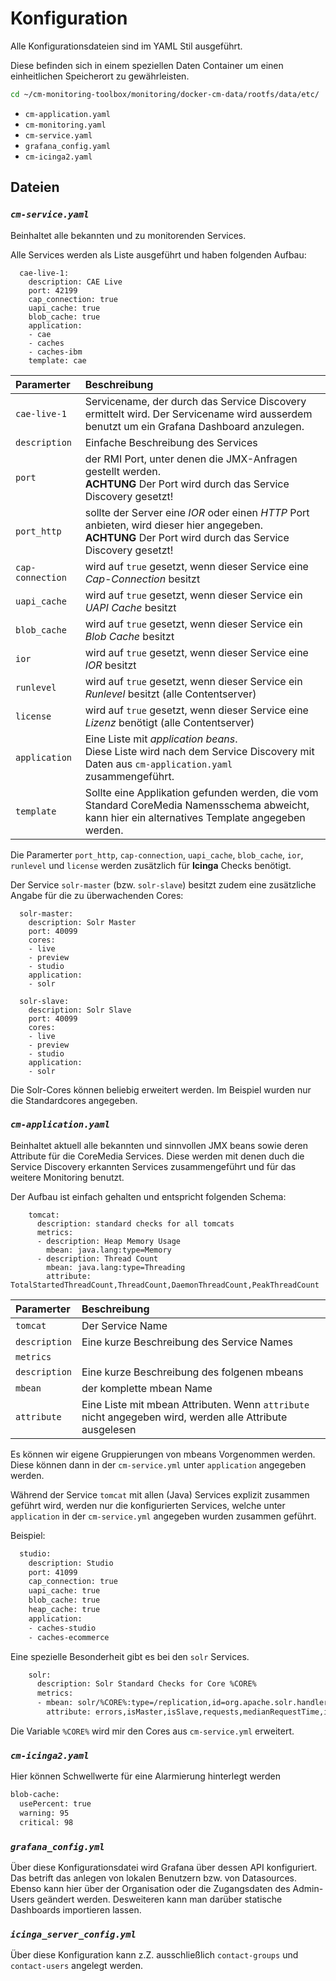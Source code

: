 Konfiguration
=============

Alle Konfigurationsdateien sind im YAML Stil ausgeführt.

Diese befinden sich in einem speziellen Daten Container um einen einheitlichen Speicherort zu gewährleisten.

```bash
cd ~/cm-monitoring-toolbox/monitoring/docker-cm-data/rootfs/data/etc/
```

 - `cm-application.yaml`
 - `cm-monitoring.yaml`
 - `cm-service.yaml`
 - `grafana_config.yaml`
 - `cm-icinga2.yaml`


## Dateien

### *`cm-service.yaml`*

Beinhaltet alle bekannten und zu monitorenden Services.

Alle Services werden als Liste ausgeführt und haben folgenden Aufbau:

```
  cae-live-1:
    description: CAE Live
    port: 42199
    cap_connection: true
    uapi_cache: true
    blob_cache: true
    application:
    - cae
    - caches
    - caches-ibm
    template: cae
```

| Paramerter       | Beschreibung |
| :---------       | :----------- |
| `cae-live-1`     | Servicename, der durch das Service Discovery ermittelt wird. Der Servicename wird ausserdem benutzt um ein Grafana Dashboard anzulegen. |
| `description`    | Einfache Beschreibung des Services |
| `port`           | der RMI Port, unter denen die JMX-Anfragen gestellt werden.<br>**ACHTUNG** Der Port wird durch das Service Discovery gesetzt! |
| `port_http`      | sollte der Server eine *IOR* oder einen *HTTP* Port anbieten, wird dieser hier angegeben.<br>**ACHTUNG** Der Port wird durch das Service Discovery gesetzt! |
| `cap-connection` | wird auf `true` gesetzt, wenn dieser Service eine *Cap-Connection* besitzt |
| `uapi_cache`     | wird auf `true` gesetzt, wenn dieser Service ein *UAPI Cache* besitzt |
| `blob_cache`     | wird auf `true` gesetzt, wenn dieser Service ein *Blob Cache* besitzt |
| `ior`            | wird auf `true` gesetzt, wenn dieser Service eine *IOR* besitzt |
| `runlevel`       | wird auf `true` gesetzt, wenn dieser Service ein *Runlevel* besitzt (alle Contentserver) |
| `license`        | wird auf `true` gesetzt, wenn dieser Service eine *Lizenz* benötigt (alle Contentserver) |
| `application`    | Eine Liste mit *application beans*.<br>Diese Liste wird nach dem Service Discovery mit Daten aus `cm-application.yaml` zusammengeführt. |
| `template`       | Sollte eine Applikation gefunden werden, die vom Standard CoreMedia Namensschema abweicht, kann hier ein alternatives Template angegeben werden. |

Die Paramerter `port_http`, `cap-connection`, `uapi_cache`, `blob_cache`, `ior`, `runlevel` und `license` werden zusätzlich für **Icinga** Checks benötigt.


Der Service `solr-master` (bzw. `solr-slave`) besitzt zudem eine zusätzliche Angabe für die zu überwachenden Cores:

```
  solr-master:
    description: Solr Master
    port: 40099
    cores:
    - live
    - preview
    - studio
    application:
    - solr

  solr-slave:
    description: Solr Slave
    port: 40099
    cores:
    - live
    - preview
    - studio
    application:
    - solr
```

Die Solr-Cores können beliebig erweitert werden. Im Beispiel wurden nur die Standardcores angegeben.


### *`cm-application.yaml`*

Beinhaltet aktuell alle bekannten und sinnvollen JMX beans sowie deren Attribute für die CoreMedia Services.
Diese werden mit denen duch die Service Discovery erkannten Services zusammengeführt und für das weitere Monitoring benutzt.

Der Aufbau ist einfach gehalten und entspricht folgenden Schema:

```
    tomcat:
      description: standard checks for all tomcats
      metrics:
      - description: Heap Memory Usage
        mbean: java.lang:type=Memory
      - description: Thread Count
        mbean: java.lang:type=Threading
        attribute: TotalStartedThreadCount,ThreadCount,DaemonThreadCount,PeakThreadCount
```

| Paramerter       | Beschreibung |
| :---------       | :----------- |
| `tomcat`         | Der Service Name |
| `description`    | Eine kurze Beschreibung des Service Names |
| `metrics`        | |
| `description`    | Eine kurze Beschreibung des folgenen mbeans |
| `mbean`          | der komplette mbean Name |
| `attribute`      | Eine Liste mit mbean Attributen. Wenn `attribute` nicht angegeben wird, werden alle Attribute ausgelesen  |


Es können wir eigene Gruppierungen von mbeans Vorgenommen werden. Diese können dann in der `cm-service.yml` unter `application` angegeben werden.


Während der Service `tomcat` mit allen (Java) Services explizit zusammen geführt wird, werden nur die konfigurierten Services,
welche unter `application` in der `cm-service.yml` angegeben wurden zusammen geführt.

Beispiel:
```bash
  studio:
    description: Studio
    port: 41099
    cap_connection: true
    uapi_cache: true
    blob_cache: true
    heap_cache: true
    application:
    - caches-studio
    - caches-ecommerce
```

Eine spezielle Besonderheit gibt es bei den `solr` Services.
```bash
    solr:
      description: Solr Standard Checks for Core %CORE%
      metrics:
      - mbean: solr/%CORE%:type=/replication,id=org.apache.solr.handler.ReplicationHandler
        attribute: errors,isMaster,isSlave,requests,medianRequestTime,indexVersion,indexSize,generation
```

Die Variable `%CORE%` wird mir den Cores aus `cm-service.yml` erweitert.


### *`cm-icinga2.yaml`*

Hier können Schwellwerte für eine Alarmierung hinterlegt werden

```bash
blob-cache:
  usePercent: true
  warning: 95
  critical: 98
```


### *`grafana_config.yml`*

Über diese Konfigurationsdatei wird Grafana über dessen API konfiguriert.
Das betrift das anlegen von lokalen Benutzern bzw. von Datasources. Ebenso kann hier über der Organisation
oder die Zugangsdaten des Admin-Users geändert werden.
Desweiteren kann man darüber statische Dashboards importieren lassen.


### *`icinga_server_config.yml`*

Über diese Konfiguration kann z.Z. ausschließlich `contact-groups` und `contact-users` angelegt werden.
